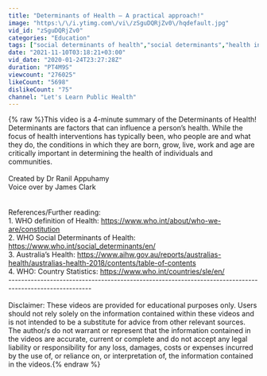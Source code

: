 ```yaml
---
title: "Determinants of Health – A practical approach!"
image: "https:\/\/i.ytimg.com\/vi\/zSguDQRjZv0\/hqdefault.jpg"
vid_id: "zSguDQRjZv0"
categories: "Education"
tags: ["social determinants of health","social determinants","health inequity"]
date: "2021-11-10T03:18:21+03:00"
vid_date: "2020-01-24T23:27:28Z"
duration: "PT4M9S"
viewcount: "276025"
likeCount: "5698"
dislikeCount: "75"
channel: "Let's Learn Public Health"
---
```

{% raw %}This video is a 4-minute summary of the Determinants of Health! Determinants are factors that can influence a person’s health. While the focus of health interventions has typically been, who people are and what they do, the conditions in which they are born, grow, live, work and age are critically important in determining the health of individuals and communities. <br /><br />Created by Dr Ranil Appuhamy<br />Voice over by James Clark<br /><br /><br />References/Further reading:<br />1. WHO definition of Health: <a rel="nofollow" target="blank" href="https://www.who.int/about/who-we-are/constitution">https://www.who.int/about/who-we-are/constitution</a><br />2. WHO Social Determinants of Health: <a rel="nofollow" target="blank" href="https://www.who.int/social_determinants/en/">https://www.who.int/social_determinants/en/</a><br />3. Australia’s Health: <a rel="nofollow" target="blank" href="https://www.aihw.gov.au/reports/australias-health/australias-health-2018/contents/table-of-contents">https://www.aihw.gov.au/reports/australias-health/australias-health-2018/contents/table-of-contents</a><br />4. WHO: Country Statistics: <a rel="nofollow" target="blank" href="https://www.who.int/countries/sle/en/">https://www.who.int/countries/sle/en/</a><br />-------------------------------------------------------------------------------------------------------- <br /><br />Disclaimer: These videos are provided for educational purposes only. Users should not rely solely on the information contained within these videos and is not intended to be a substitute for advice from other relevant sources. The author/s do not warrant or represent that the information contained in the videos are accurate, current or complete and do not accept any legal liability or responsibility for any loss, damages, costs or expenses incurred by the use of, or reliance on, or interpretation of, the information contained in the videos.{% endraw %}

